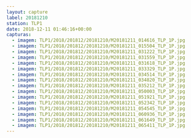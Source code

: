 ```yaml
---
layout: capture
label: 20181210
station: TLP1
date: 2018-12-11 01:46:16+00:00
capturas:
  - imagem: TLP1/2018/201812/20181210/M20181211_014616_TLP_1P.jpg
  - imagem: TLP1/2018/201812/20181210/M20181211_015504_TLP_1P.jpg
  - imagem: TLP1/2018/201812/20181210/M20181211_031222_TLP_1P.jpg
  - imagem: TLP1/2018/201812/20181210/M20181211_031559_TLP_1P.jpg
  - imagem: TLP1/2018/201812/20181210/M20181211_031618_TLP_1P.jpg
  - imagem: TLP1/2018/201812/20181210/M20181211_033329_TLP_1P.jpg
  - imagem: TLP1/2018/201812/20181210/M20181211_034514_TLP_1P.jpg
  - imagem: TLP1/2018/201812/20181210/M20181211_034820_TLP_1P.jpg
  - imagem: TLP1/2018/201812/20181210/M20181211_035212_TLP_1P.jpg
  - imagem: TLP1/2018/201812/20181210/M20181211_050003_TLP_1P.jpg
  - imagem: TLP1/2018/201812/20181210/M20181211_051921_TLP_1P.jpg
  - imagem: TLP1/2018/201812/20181210/M20181211_052342_TLP_1P.jpg
  - imagem: TLP1/2018/201812/20181210/M20181211_054545_TLP_1P.jpg
  - imagem: TLP1/2018/201812/20181210/M20181211_060936_TLP_1P.jpg
  - imagem: TLP1/2018/201812/20181210/M20181211_061649_TLP_1P.jpg
  - imagem: TLP1/2018/201812/20181210/M20181211_065411_TLP_1P.jpg
---
```

